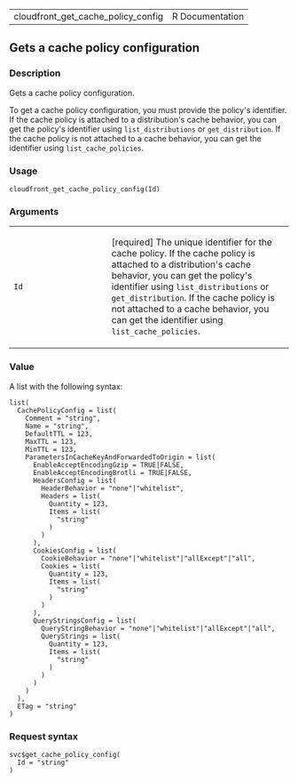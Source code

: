 <table style="width: 100%;">
<tbody>
<tr class="odd">
<td>cloudfront_get_cache_policy_config</td>
<td style="text-align: right;">R Documentation</td>
</tr>
</tbody>
</table>

## Gets a cache policy configuration

### Description

Gets a cache policy configuration.

To get a cache policy configuration, you must provide the policy's
identifier. If the cache policy is attached to a distribution's cache
behavior, you can get the policy's identifier using `list_distributions`
or `get_distribution`. If the cache policy is not attached to a cache
behavior, you can get the identifier using `list_cache_policies`.

### Usage

    cloudfront_get_cache_policy_config(Id)

### Arguments

<table>
<colgroup>
<col style="width: 35%" />
<col style="width: 65%" />
</colgroup>
<tbody>
<tr class="odd">
<td><code id="cloudfront_get_cache_policy_config_:_Id">Id</code></td>
<td><p>[required] The unique identifier for the cache policy. If the
cache policy is attached to a distribution's cache behavior, you can get
the policy's identifier using <code>list_distributions</code> or
<code>get_distribution</code>. If the cache policy is not attached to a
cache behavior, you can get the identifier using
<code>list_cache_policies</code>.</p></td>
</tr>
</tbody>
</table>

### Value

A list with the following syntax:

    list(
      CachePolicyConfig = list(
        Comment = "string",
        Name = "string",
        DefaultTTL = 123,
        MaxTTL = 123,
        MinTTL = 123,
        ParametersInCacheKeyAndForwardedToOrigin = list(
          EnableAcceptEncodingGzip = TRUE|FALSE,
          EnableAcceptEncodingBrotli = TRUE|FALSE,
          HeadersConfig = list(
            HeaderBehavior = "none"|"whitelist",
            Headers = list(
              Quantity = 123,
              Items = list(
                "string"
              )
            )
          ),
          CookiesConfig = list(
            CookieBehavior = "none"|"whitelist"|"allExcept"|"all",
            Cookies = list(
              Quantity = 123,
              Items = list(
                "string"
              )
            )
          ),
          QueryStringsConfig = list(
            QueryStringBehavior = "none"|"whitelist"|"allExcept"|"all",
            QueryStrings = list(
              Quantity = 123,
              Items = list(
                "string"
              )
            )
          )
        )
      ),
      ETag = "string"
    )

### Request syntax

    svc$get_cache_policy_config(
      Id = "string"
    )
